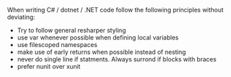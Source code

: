 When writing C# / dotnet / .NET code follow the following principles without deviating:
* Try to follow general resharper styling
* use var whenever possible when defining local variables
* use filescoped namespaces
* make use of early returns when possible instead of nesting
* never do single line if statments. Always surrond if blocks with braces
* prefer nunit over xunit
